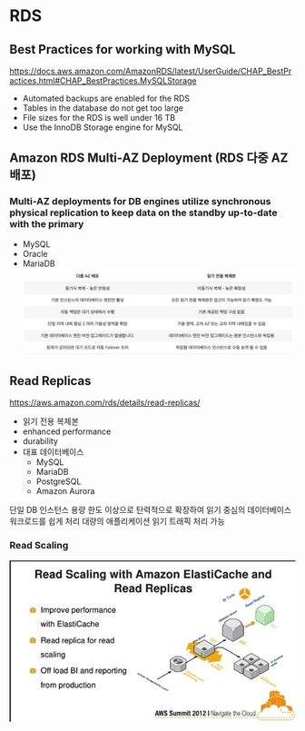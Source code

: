 # RDS

## Best Practices for working with MySQL
https://docs.aws.amazon.com/AmazonRDS/latest/UserGuide/CHAP_BestPractices.html#CHAP_BestPractices.MySQLStorage

  - Automated backups are enabled for the RDS
  - Tables in the database do not get too large
  - File sizes for the RDS is well under 16 TB
  - Use the InnoDB Storage engine for MySQL


## Amazon RDS Multi-AZ Deployment (RDS 다중 AZ 배포)
### Multi-AZ deployments for DB engines utilize synchronous physical replication to keep data on the standby up-to-date with the primary
  - MySQL
  - Oracle
  - MariaDB
  ![Alt text](./images/rds-multi-az.jpeg "read scaling")

## Read Replicas
  https://aws.amazon.com/rds/details/read-replicas/

  - 읽기 전용 복제본
  - enhanced performance
  - durability
  - 대표 데이터베이스
    + MySQL
    + MariaDB
    + PostgreSQL
    + Amazon Aurora

  단일 DB 인스턴스 용량 한도 이상으로 탄력적으로 확장하여 읽기 중심의 데이터베이스 워크로드를 쉽게 처리
  대량의 애플리케이션 읽기 트래픽 처리 가능

### Read Scaling
![Alt text](./images/read_scaling.jpg "read scaling")

